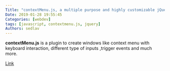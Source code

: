 ```yaml
---
Title: "contextMenu.js, a multiple purpose and highly customizable jQuery Context Menu for your websites"
Date: 2019-01-28 19:55:45
Categories: [webdev]
tags: [javascript, contextmenu.js, jquery]
Authors: sedlav
---
```


**contextMenu.js** is a plugin to create windows like context menu with keyboard interaction, different type of inputs ,trigger events and much more.

[Link](http://ignitersworld.com/lab/contextMenu.html)
